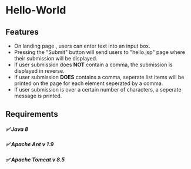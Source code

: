 # Hello-World

## Features

* On landing page , users can enter text into an input box.
* Pressing the "Submit" button will send users to "hello.jsp" page where their submission will be displayed.
* if user submission does **NOT** contain a comma, the submission is displayed in reverse.
* If user submission **DOES** contains a comma, seperate list items will be printed on the page for each element seperated by a comma.
* If user submission is over a certain number of characters, a seperate message is printed.

## Requirements 

##### :white_check_mark: Java 8
##### :white_check_mark: Apache Ant v 1.9
##### :white_check_mark: Apache Tomcat v 8.5
